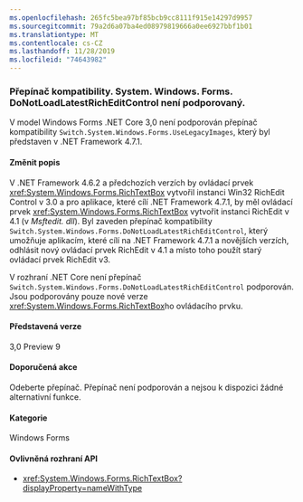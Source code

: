 ```yaml
---
ms.openlocfilehash: 265fc5bea97bf85bcb9cc8111f915e14297d9957
ms.sourcegitcommit: 79a2d6a07ba4ed08979819666a0ee6927bbf1b01
ms.translationtype: MT
ms.contentlocale: cs-CZ
ms.lasthandoff: 11/28/2019
ms.locfileid: "74643982"
---
```

### <a name="switchsystemwindowsformsdonotloadlatestricheditcontrol-compatibility-switch-not-supported"></a>Přepínač kompatibility. System. Windows. Forms. DoNotLoadLatestRichEditControl není podporovaný.

V model Windows Forms .NET Core 3,0 není podporován přepínač kompatibility `Switch.System.Windows.Forms.UseLegacyImages`, který byl představen v .NET Framework 4.7.1.

#### <a name="change-description"></a>Změnit popis

V .NET Framework 4.6.2 a předchozích verzích by ovládací prvek <xref:System.Windows.Forms.RichTextBox> vytvořil instanci Win32 RichEdit Control v 3.0 a pro aplikace, které cílí .NET Framework 4.7.1, by měl ovládací prvek <xref:System.Windows.Forms.RichTextBox> vytvořit instanci RichEdit v 4.1 (v *Msftedit. dll*). Byl zaveden přepínač kompatibility `Switch.System.Windows.Forms.DoNotLoadLatestRichEditControl`, který umožňuje aplikacím, které cílí na .NET Framework 4.7.1 a novějších verzích, odhlásit nový ovládací prvek RichEdit v 4.1 a místo toho použít starý ovládací prvek RichEdit v3.

V rozhraní .NET Core není přepínač `Switch.System.Windows.Forms.DoNotLoadLatestRichEditControl` podporován. Jsou podporovány pouze nové verze <xref:System.Windows.Forms.RichTextBox>ho ovládacího prvku.

#### <a name="version-introduced"></a>Představená verze

3,0 Preview 9

#### <a name="recommended-action"></a>Doporučená akce

Odeberte přepínač. Přepínač není podporován a nejsou k dispozici žádné alternativní funkce.

#### <a name="category"></a>Kategorie

Windows Forms

#### <a name="affected-apis"></a>Ovlivněná rozhraní API

- <xref:System.Windows.Forms.RichTextBox?displayProperty=nameWithType>

<!-- 

### Affected APIs

-  `T:System.Windows.Forms.RichTextBox` 

-->
